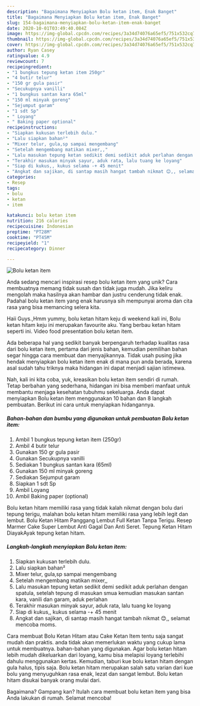 ```yaml
---
description: "Bagaimana Menyiapkan Bolu ketan item, Enak Banget"
title: "Bagaimana Menyiapkan Bolu ketan item, Enak Banget"
slug: 154-bagaimana-menyiapkan-bolu-ketan-item-enak-banget
date: 2020-10-01T03:49:40.084Z
image: https://img-global.cpcdn.com/recipes/3a34d74076a65ef5/751x532cq70/bolu-ketan-item-foto-resep-utama.jpg
thumbnail: https://img-global.cpcdn.com/recipes/3a34d74076a65ef5/751x532cq70/bolu-ketan-item-foto-resep-utama.jpg
cover: https://img-global.cpcdn.com/recipes/3a34d74076a65ef5/751x532cq70/bolu-ketan-item-foto-resep-utama.jpg
author: Ryan Casey
ratingvalue: 4.9
reviewcount: 7
recipeingredient:
- "1 bungkus tepung ketan item 250gr"
- "4 butir telur"
- "150 gr gula pasir"
- "Secukupnya vanilli"
- "1 bungkus santan kara 65ml"
- "150 ml minyak goreng"
- "Sejumput garam"
- "1 sdt Sp"
- " Loyang"
- " Baking paper optional"
recipeinstructions:
- "Siapkan kukusan terlebih dulu."
- "Lalu siapkan bahan²"
- "Mixer telur, gula,sp sampai mengembang"
- "Setelah mengembang matikan mixer,,"
- "Lalu masukan tepung ketan sedikit demi sedikit aduk perlahan dengan spatula, setelah tepung di masukan smua kemudian masukan santan kara, vanili dan garam, aduk perlahan"
- "Terakhir masukan minyak sayur, aduk rata, lalu tuang ke loyang"
- "Siap di kukus,, kukus selama -+ 45 menit"
- "Angkat dan sajikan, di santap masih hangat tambah nikmat 😊,, selamat mencoba moms."
categories:
- Resep
tags:
- bolu
- ketan
- item

katakunci: bolu ketan item 
nutrition: 216 calories
recipecuisine: Indonesian
preptime: "PT28M"
cooktime: "PT45M"
recipeyield: "1"
recipecategory: Dinner

---
```



![Bolu ketan item](https://img-global.cpcdn.com/recipes/3a34d74076a65ef5/751x532cq70/bolu-ketan-item-foto-resep-utama.jpg)

Anda sedang mencari inspirasi resep bolu ketan item yang unik? Cara membuatnya memang tidak susah dan tidak juga mudah. Jika keliru mengolah maka hasilnya akan hambar dan justru cenderung tidak enak. Padahal bolu ketan item yang enak harusnya sih mempunyai aroma dan cita rasa yang bisa memancing selera kita.

Haii Guys.,Hmm yummy, bolu ketan hitam keju di weekend kali ini, Bolu ketan hitam keju ini merupakan favourite aku. Yang berbau ketan hitam seperti ini. Video food presentation bolu ketan item.

Ada beberapa hal yang sedikit banyak berpengaruh terhadap kualitas rasa dari bolu ketan item, pertama dari jenis bahan, kemudian pemilihan bahan segar hingga cara membuat dan menyajikannya. Tidak usah pusing jika hendak menyiapkan bolu ketan item enak di mana pun anda berada, karena asal sudah tahu triknya maka hidangan ini dapat menjadi sajian istimewa.


Nah, kali ini kita coba, yuk, kreasikan bolu ketan item sendiri di rumah. Tetap berbahan yang sederhana, hidangan ini bisa memberi manfaat untuk membantu menjaga kesehatan tubuhmu sekeluarga. Anda dapat menyiapkan Bolu ketan item menggunakan 10 bahan dan 8 langkah pembuatan. Berikut ini cara untuk menyiapkan hidangannya.

<!--inarticleads1-->

##### Bahan-bahan dan bumbu yang digunakan untuk pembuatan Bolu ketan item:

1. Ambil 1 bungkus tepung ketan item (250gr)
1. Ambil 4 butir telur
1. Gunakan 150 gr gula pasir
1. Gunakan Secukupnya vanilli
1. Sediakan 1 bungkus santan kara (65ml)
1. Gunakan 150 ml minyak goreng
1. Sediakan Sejumput garam
1. Siapkan 1 sdt Sp
1. Ambil  Loyang
1. Ambil  Baking paper (optional)


Bolu ketan hitam memiliki rasa yang tidak kalah nikmat dengan bolu dari tepung terigu, malahan bolu ketan hitam memiliki rasa yang lebih legit dan lembut. Bolu Ketan Hitam Panggang Lembut Full Ketan Tanpa Terigu. Resep Marmer Cake Super Lembut Anti Gagal Dan Anti Seret. Tepung Ketan Hitam DiayakAyak tepung ketan hitam. 

<!--inarticleads2-->

##### Langkah-langkah menyiapkan Bolu ketan item:

1. Siapkan kukusan terlebih dulu.
1. Lalu siapkan bahan²
1. Mixer telur, gula,sp sampai mengembang
1. Setelah mengembang matikan mixer,,
1. Lalu masukan tepung ketan sedikit demi sedikit aduk perlahan dengan spatula, setelah tepung di masukan smua kemudian masukan santan kara, vanili dan garam, aduk perlahan
1. Terakhir masukan minyak sayur, aduk rata, lalu tuang ke loyang
1. Siap di kukus,, kukus selama -+ 45 menit
1. Angkat dan sajikan, di santap masih hangat tambah nikmat 😊,, selamat mencoba moms.


Cara membuat Bolu Ketan Hitam atau Cake Ketan Item tentu saja sangat mudah dan praktis. anda tidak akan memerlukan waktu yang cukup lama untuk membuatnya. bahan-bahan yang digunakan. Agar bolu ketan hitam lebih mudah dikeluarkan dari loyang, kamu bisa melapisi loyang terlebihi dahulu menggunakan kertas. Kemudian, taburi kue bolu ketan hitam dengan gula halus, tipis saja. Bolu ketan hitam merupakan salah satu varian dari kue bolu yang menyuguhkan rasa enak, lezat dan sangat lembut. Bolu ketan hitam disukai banyak orang mulai dari. 

Bagaimana? Gampang kan? Itulah cara membuat bolu ketan item yang bisa Anda lakukan di rumah. Selamat mencoba!
